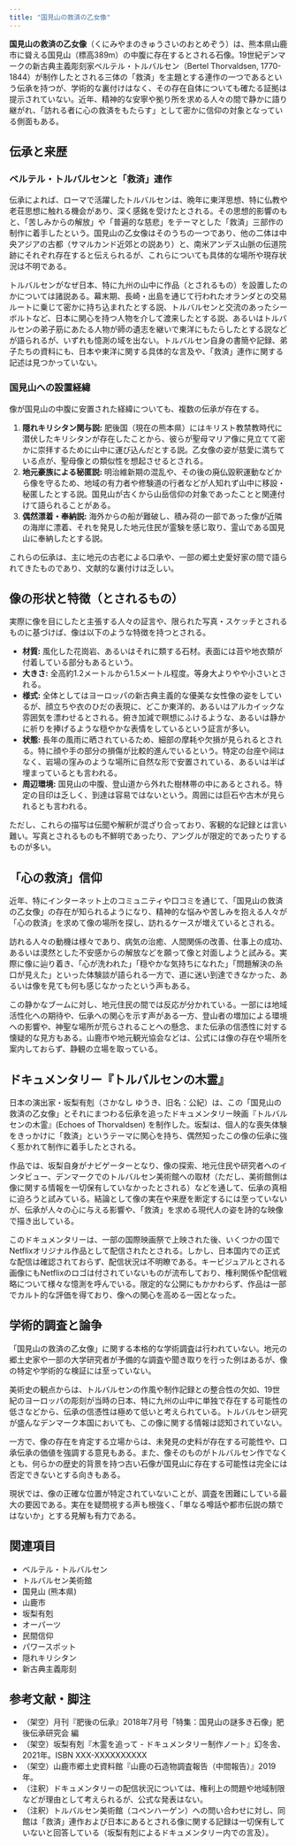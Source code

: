 ```yaml
---
title: "国見山の救済の乙女像"
---
```


**国見山の救済の乙女像**（くにみやまのきゅうさいのおとめぞう）は、熊本県山鹿市に聳える国見山（標高389m）の中腹に存在するとされる石像。19世紀デンマークの新古典主義彫刻家ベルテル・トルバルセン（Bertel Thorvaldsen, 1770-1844）が制作したとされる三体の「救済」を主題とする連作の一つであるという伝承を持つが、学術的な裏付けはなく、その存在自体についても確たる証拠は提示されていない。近年、精神的な安寧や拠り所を求める人々の間で静かに語り継がれ、「訪れる者に心の救済をもたらす」として密かに信仰の対象となっている側面もある。

## 伝承と来歴

### ベルテル・トルバルセンと「救済」連作

伝承によれば、ローマで活躍したトルバルセンは、晩年に東洋思想、特に仏教や老荘思想に触れる機会があり、深く感銘を受けたとされる。その思想的影響のもと、「苦しみからの解放」や「普遍的な慈悲」をテーマとした「救済」三部作の制作に着手したという。国見山の乙女像はそのうちの一つであり、他の二体は中央アジアの古都（サマルカンド近郊との説あり）と、南米アンデス山脈の伝道院跡にそれぞれ存在すると伝えられるが、これらについても具体的な場所や現存状況は不明である。

トルバルセンがなぜ日本、特に九州の山中に作品（とされるもの）を設置したのかについては諸説ある。幕末期、長崎・出島を通じて行われたオランダとの交易ルートに乗じて密かに持ち込まれたとする説、トルバルセンと交流のあったシーボルトなど、日本に関心を持つ人物を介して渡来したとする説、あるいはトルバルセンの弟子筋にあたる人物が師の遺志を継いで東洋にもたらしたとする説などが語られるが、いずれも憶測の域を出ない。トルバルセン自身の書簡や記録、弟子たちの資料にも、日本や東洋に関する具体的な言及や、「救済」連作に関する記述は見つかっていない。

### 国見山への設置経緯

像が国見山の中腹に安置された経緯についても、複数の伝承が存在する。

1.  **隠れキリシタン関与説:** 肥後国（現在の熊本県）にはキリスト教禁教時代に潜伏したキリシタンが存在したことから、彼らが聖母マリア像に見立てて密かに崇拝するために山中に運び込んだとする説。乙女像の姿が慈愛に満ちている点が、聖母像との類似性を想起させるとされる。
2.  **地元豪族による秘匿説:** 明治維新期の混乱や、その後の廃仏毀釈運動などから像を守るため、地域の有力者や修験道の行者などが人知れず山中に移設・秘匿したとする説。国見山が古くから山岳信仰の対象であったことと関連付けて語られることがある。
3.  **偶然漂着・奉納説:** 海外からの船が難破し、積み荷の一部であった像が近隣の海岸に漂着、それを発見した地元住民が霊験を感じ取り、霊山である国見山に奉納したとする説。

これらの伝承は、主に地元の古老による口承や、一部の郷土史愛好家の間で語られてきたものであり、文献的な裏付けは乏しい。

## 像の形状と特徴（とされるもの）

実際に像を目にしたと主張する人々の証言や、限られた写真・スケッチとされるものに基づけば、像は以下のような特徴を持つとされる。

*   **材質:** 風化した花崗岩、あるいはそれに類する石材。表面には苔や地衣類が付着している部分もあるという。
*   **大きさ:** 全高約1.2メートルから1.5メートル程度。等身大よりやや小さいとされる。
*   **様式:** 全体としてはヨーロッパの新古典主義的な優美な女性像の姿をしているが、顔立ちや衣のひだの表現に、どこか東洋的、あるいはアルカイックな雰囲気を漂わせるとされる。俯き加減で瞑想にふけるような、あるいは静かに祈りを捧げるような穏やかな表情をしているという証言が多い。
*   **状態:** 長年の風雨に晒されているため、細部の摩耗や欠損が見られるとされる。特に顔や手の部分の損傷が比較的進んでいるという。特定の台座や祠はなく、岩場の窪みのような場所に自然な形で安置されている、あるいは半ば埋まっているとも言われる。
*   **周辺環境:** 国見山の中腹、登山道から外れた樹林帯の中にあるとされる。特定の目印は乏しく、到達は容易ではないという。周囲には巨石や古木が見られるとも言われる。

ただし、これらの描写は伝聞や解釈が混ざり合っており、客観的な記録とは言い難い。写真とされるものも不鮮明であったり、アングルが限定的であったりするものが多い。

## 「心の救済」信仰

近年、特にインターネット上のコミュニティや口コミを通じて、「国見山の救済の乙女像」の存在が知られるようになり、精神的な悩みや苦しみを抱える人々が「心の救済」を求めて像の場所を探し、訪れるケースが増えているとされる。

訪れる人々の動機は様々であり、病気の治癒、人間関係の改善、仕事上の成功、あるいは漠然とした不安感からの解放などを願って像と対面しようと試みる。実際に像に辿り着き、「心が洗われた」「穏やかな気持ちになれた」「問題解決の糸口が見えた」といった体験談が語られる一方で、道に迷い到達できなかった、あるいは像を見ても何も感じなかったという声もある。

この静かなブームに対し、地元住民の間では反応が分かれている。一部には地域活性化への期待や、伝承への関心を示す声がある一方、登山者の増加による環境への影響や、神聖な場所が荒らされることへの懸念、また伝承の信憑性に対する懐疑的な見方もある。山鹿市や地元観光協会などは、公式には像の存在や場所を案内しておらず、静観の立場を取っている。

## ドキュメンタリー『トルバルセンの木霊』

日本の演出家・坂梨有剋（さかなし ゆうき、旧名：公紀）は、この「国見山の救済の乙女像」とそれにまつわる伝承を追ったドキュメンタリー映画『トルバルセンの木霊』(Echoes of Thorvaldsen) を制作した。坂梨は、個人的な喪失体験をきっかけに「救済」というテーマに関心を持ち、偶然知ったこの像の伝承に強く惹かれて制作に着手したとされる。

作品では、坂梨自身がナビゲーターとなり、像の探索、地元住民や研究者へのインタビュー、デンマークでのトルバルセン美術館への取材（ただし、美術館側は像に関する情報を一切保有していなかったとされる）などを通して、伝承の真相に迫ろうと試みている。結論として像の実在や来歴を断定するには至っていないが、伝承が人々の心に与える影響や、「救済」を求める現代人の姿を詩的な映像で描き出している。

このドキュメンタリーは、一部の国際映画祭で上映された後、いくつかの国でNetflixオリジナル作品として配信されたとされる。しかし、日本国内での正式な配信は確認されておらず、配信状況は不明瞭である。キービジュアルとされる画像にもNetflixのロゴは付されていないものが流布しており、権利関係や配信戦略について様々な憶測を呼んでいる。限定的な公開にもかかわらず、作品は一部でカルト的な評価を得ており、像への関心を高める一因となった。

## 学術的調査と論争

「国見山の救済の乙女像」に関する本格的な学術調査は行われていない。地元の郷土史家や一部の大学研究者が予備的な調査や聞き取りを行った例はあるが、像の特定や学術的な検証には至っていない。

美術史の観点からは、トルバルセンの作風や制作記録との整合性の欠如、19世紀のヨーロッパの彫刻が当時の日本、特に九州の山中に単独で存在する可能性の低さなどから、伝承の信憑性は極めて低いと考えられている。トルバルセン研究が盛んなデンマーク本国においても、この像に関する情報は認知されていない。

一方で、像の存在を肯定する立場からは、未発見の史料が存在する可能性や、口承伝承の価値を強調する意見もある。また、像そのものがトルバルセン作でなくとも、何らかの歴史的背景を持つ古い石像が国見山に存在する可能性は完全には否定できないとする向きもある。

現状では、像の正確な位置が特定されていないことが、調査を困難にしている最大の要因である。実在を疑問視する声も根強く、「単なる噂話や都市伝説の類ではないか」とする見解も有力である。

## 関連項目

*   ベルテル・トルバルセン
*   トルバルセン美術館
*   国見山 (熊本県)
*   山鹿市
*   坂梨有剋
*   オーパーツ
*   民間信仰
*   パワースポット
*   隠れキリシタン
*   新古典主義彫刻

## 参考文献・脚注

*   （架空）月刊『肥後の伝承』2018年7月号「特集：国見山の謎多き石像」肥後伝承研究会 編
*   （架空）坂梨有剋『木霊を追って - ドキュメンタリー制作ノート』幻冬舎、2021年。ISBN XXX-XXXXXXXXXX
*   （架空）山鹿市郷土史資料館『山鹿の石造物調査報告（中間報告）』2019年。
*   （注釈）ドキュメンタリーの配信状況については、権利上の問題や地域制限などが理由として考えられるが、公式な発表はない。
*   （注釈）トルバルセン美術館（コペンハーゲン）への問い合わせに対し、同館は「救済」連作および日本にあるとされる像に関する記録は一切保有していないと回答している（坂梨有剋によるドキュメンタリー内での言及）。